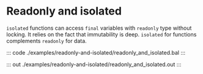 # Readonly and isolated

`isolated` functions can access `final` variables with `readonly` type without locking. It relies on the fact that
immutability is deep. `isolated` for functions complements `readonly` for data.

::: code ./examples/readonly-and-isolated/readonly_and_isolated.bal :::

::: out ./examples/readonly-and-isolated/readonly_and_isolated.out :::
